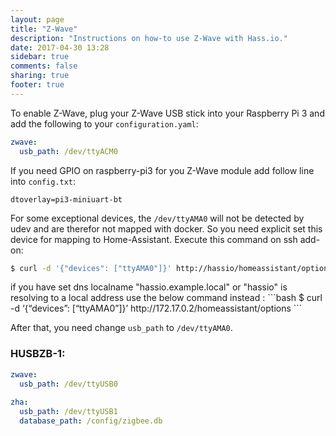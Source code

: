 ```yaml
---
layout: page
title: "Z-Wave"
description: "Instructions on how-to use Z-Wave with Hass.io."
date: 2017-04-30 13:28
sidebar: true
comments: false
sharing: true
footer: true
---
```


To enable Z-Wave, plug your Z-Wave USB stick into your Raspberry Pi 3 and add the following to your `configuration.yaml`:

```yaml
zwave:
  usb_path: /dev/ttyACM0
```

If you need GPIO on raspberry-pi3 for you Z-Wave module add follow line into `config.txt`:
```
dtoverlay=pi3-miniuart-bt
```

For some exceptional devices, the `/dev/ttyAMA0` will not be detected by udev and are therefor not mapped with docker.
So you need explicit set this device for mapping to Home-Assistant. Execute this command on ssh add-on:
```bash
$ curl -d '{"devices": ["ttyAMA0"]}' http://hassio/homeassistant/options
```
<p class='note'>
  if you have set dns localname "hassio.example.local" or "hassio" is resolving to a local address use the below command instead :
 ```bash
$ curl -d ‘{“devices”: [“ttyAMA0”]}’ http://172.17.0.2/homeassistant/options
```
</p>

After that, you need change `usb_path` to `/dev/ttyAMA0`.

### HUSBZB-1:
```yaml
zwave:
  usb_path: /dev/ttyUSB0
  
zha:
  usb_path: /dev/ttyUSB1
  database_path: /config/zigbee.db
```
